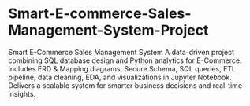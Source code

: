 # Smart-E-commerce-Sales-Management-System-Project
Smart E-Commerce Sales Management System A data-driven project combining SQL database design and Python analytics for E-Commerce. Includes ERD &amp; Mapping diagrams, Secure Schema, SQL queries, ETL pipeline, data cleaning, EDA, and visualizations in Jupyter Notebook. Delivers a scalable system for smarter business decisions and real-time insights.
